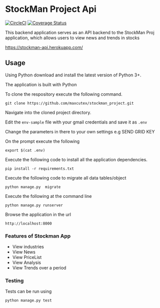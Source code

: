 # StockMan Project Api
[![CircleCI](https://circleci.com/gh/Maxcutex/stockman_project.svg?style=svg)](https://circleci.com/gh/Maxcutex/stockman_project)
[![Coverage Status](https://coveralls.io/repos/github/Maxcutex/stockman_project/badge.svg?branch=master)](https://coveralls.io/github/Maxcutex/stockman_project?branch=master)


This backend application serves as an API backend to the StockMan Proj application, which allows users to view news and trends in stocks



https://stockman-api.herokuapp.com/



## Usage
Using  Python download and install the latest version of Python 3+.

The application is built with Python

To clone the respository execute the following command.
```
git clone https://github.com/maxcutex/stockman_project.git
```
Navigate into the cloned project directory.

Edit the `env-sample` file with your gmail credentials and save it as `.env`

Change the parameters in there to your own settings e.g SEND GRID KEY

On the prompt execute the following
```
export $(cat .env)
```


Execute the following code to install all the application dependencies.
```
pip install -r requirements.txt
```

Execute the following code to migrate all data tables/object
```
python manage.py  migrate
```


Execute the following at the command line
```
python manage.py runserver
```

Browse the application in the url
```
http://localhost:8000
```

### Features of Stockman App
- View industries
- View News
- View PriceList
- View Analysis
- View Trends over a period




### Testing
Tests can be run using
```
python manage.py test
```
